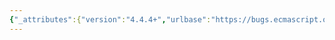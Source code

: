```yaml
---
{"_attributes":{"version":"4.4.4+","urlbase":"https://bugs.ecmascript.org/","maintainer":"dherman@mozilla.com"},"bug":{"bug_id":1457,"creation_ts":"2013-05-01 13:57:00 -0700","short_desc":"command-line script on Windows incorrectly quotes all arguments before exec","delta_ts":"2013-05-17 07:41:14 -0700","product":"Test262","component":"Test Harness","version":"unspecified","rep_platform":"PC","op_sys":"Windows","bug_status":"RESOLVED","resolution":"FIXED","priority":"Normal","bug_severity":"major","everconfirmed":true,"reporter":{"uid":"dschaffe","name":"Dan Schaffer"},"assigned_to":{"uid":"dschaffe","name":"Dan Schaffer"},"cc":["brbaker","prsriniv","trbaker"],"long_desc":[{"commentid":3693,"comment_count":0,"who":{"uid":"dschaffe","name":"Dan Schaffer"},"bug_when":"2013-05-01 13:57:46 -0700","thetext":"On Windows the test262.py script adds double quotes around the javascript shell and the javascript shell.  The script should just quote the javascript shell and possibly the temp file.  Removing the double quotes is a simple workaround to get the script running.\n\nSteps to reproduce:\nOn Windows in the cmd.exe or in bash:\npython tools\\packaging\\test262.py --command=c:\\builds\\spidermonkey\\js.exe bestPractice\n\nactual output:\nThe System cannot find the path specified.\n\nline 232 of test.py is:\n    if IsWindows():\n      args = '\"%s\"' % command\nquoting the entire has the effect of execing:\n\"c:\\builds\\spidermonkey\\js.exe c:\\users\\<username>\\appdata\\local\\temp\\test262-rnsfjw.js\"\n\nthe command cannot have quotes around the entire string, it must either not have any quotes (would probably fail if the path to the javascript shell had spaces in the name) or have quotes just around the shell.\nc:\\builds\\spidermonkey\\js.exe c:\\users\\<username>\\appdata\\local\\temp\\test262-rnsfjw.js\nOR\n\"c:\\builds\\spidermonkey\\js.exe\" \"c:\\users\\<username>\\appdata\\local\\temp\\test262-rnsfjw.js\""},{"commentid":3694,"comment_count":1,"attachid":"31","who":{"uid":"dschaffe","name":"Dan Schaffer"},"bug_when":"2013-05-01 14:00:27 -0700","thetext":"Created attachment 31\nsimple patch to remove quoting entire command on windows\n\nmodifiying test262.py with this patch fixes my problem but a better solution would place quotes around the value of command."},{"commentid":4057,"comment_count":2,"who":{"uid":"trbaker","name":"Trevor Baker"},"bug_when":"2013-05-17 07:41:14 -0700","thetext":"pushed in http://hg.ecmascript.org/tests/test262/rev/b8b49c010686"}],"attachment":{"_attributes":{"isobsolete":"0","ispatch":"1"},"attachid":"31","date":"2013-05-01 14:00:00 -0700","delta_ts":"2013-05-01 14:00:27 -0700","desc":"simple patch to remove quoting entire command on windows","filename":"1457.patch","type":"text/plain","size":"400","attacher":{"_attributes":{"name":"Dan Schaffer"},"_text":"dschaffe"},"data":{"_attributes":{"encoding":"base64"},"_text":"ZGlmZiAtciA4YmQ4NzQzNjNlZDcgdG9vbHMvcGFja2FnaW5nL3Rlc3QyNjIucHkKLS0tIGEvdG9v\nbHMvcGFja2FnaW5nL3Rlc3QyNjIucHkJTW9uIEFwciAxNSAyMDowNTo1MCAyMDEzIC0wNzAwCisr\nKyBiL3Rvb2xzL3BhY2thZ2luZy90ZXN0MjYyLnB5CVdlZCBNYXkgMDEgMTY6NTk6NDEgMjAxMyAt\nMDQwMApAQCAtMjI5LDcgKzIyOSw3IEBACiAKICAgZGVmIEV4ZWN1dGUoc2VsZiwgY29tbWFuZCk6\nCiAgICAgaWYgSXNXaW5kb3dzKCk6Ci0gICAgICBhcmdzID0gJyIlcyInICUgY29tbWFuZAorICAg\nICAgYXJncyA9ICclcycgJSBjb21tYW5kCiAgICAgZWxzZToKICAgICAgIGFyZ3MgPSBjb21tYW5k\nLnNwbGl0KCIgIikKICAgICBzdGRvdXQgPSBUZW1wRmlsZShwcmVmaXg9InRlc3QyNjItb3V0LSIp\nCg==\n"}}}}
---
```

